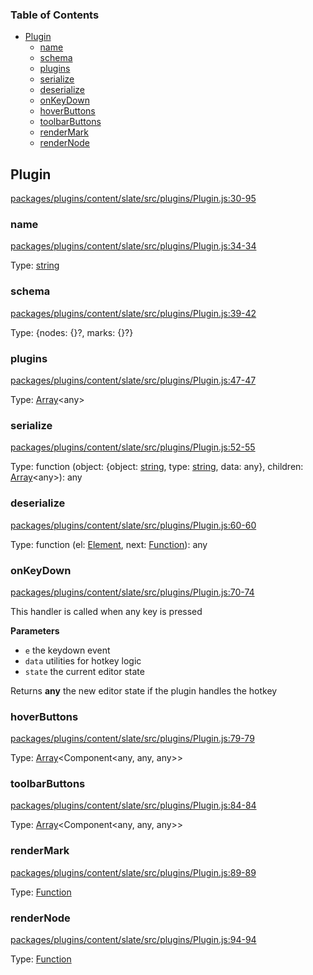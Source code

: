 <!-- Generated by documentation.js. Update this documentation by updating the source code. -->

### Table of Contents

-   [Plugin][1]
    -   [name][2]
    -   [schema][3]
    -   [plugins][4]
    -   [serialize][5]
    -   [deserialize][6]
    -   [onKeyDown][7]
    -   [hoverButtons][8]
    -   [toolbarButtons][9]
    -   [renderMark][10]
    -   [renderNode][11]

## Plugin

[packages/plugins/content/slate/src/plugins/Plugin.js:30-95][12]

### name

[packages/plugins/content/slate/src/plugins/Plugin.js:34-34][13]

Type: [string][14]

### schema

[packages/plugins/content/slate/src/plugins/Plugin.js:39-42][15]

Type: {nodes: {}?, marks: {}?}

### plugins

[packages/plugins/content/slate/src/plugins/Plugin.js:47-47][16]

Type: [Array][17]&lt;any>

### serialize

[packages/plugins/content/slate/src/plugins/Plugin.js:52-55][18]

Type: function (object: {object: [string][14], type: [string][14], data: any}, children: [Array][17]&lt;any>): any

### deserialize

[packages/plugins/content/slate/src/plugins/Plugin.js:60-60][19]

Type: function (el: [Element][20], next: [Function][21]): any

### onKeyDown

[packages/plugins/content/slate/src/plugins/Plugin.js:70-74][22]

This handler is called when any key is pressed

**Parameters**

-   `e`  the keydown event
-   `data`  utilities for hotkey logic
-   `state`  the current editor state

Returns **any** the new editor state if the plugin handles the hotkey

### hoverButtons

[packages/plugins/content/slate/src/plugins/Plugin.js:79-79][23]

Type: [Array][17]&lt;Component&lt;any, any, any>>

### toolbarButtons

[packages/plugins/content/slate/src/plugins/Plugin.js:84-84][24]

Type: [Array][17]&lt;Component&lt;any, any, any>>

### renderMark

[packages/plugins/content/slate/src/plugins/Plugin.js:89-89][25]

Type: [Function][21]

### renderNode

[packages/plugins/content/slate/src/plugins/Plugin.js:94-94][26]

Type: [Function][21]

[1]: #plugin

[2]: #name

[3]: #schema

[4]: #plugins

[5]: #serialize

[6]: #deserialize

[7]: #onkeydown

[8]: #hoverbuttons

[9]: #toolbarbuttons

[10]: #rendermark

[11]: #rendernode

[12]: https://github.com/nolandg/editor/blob/0513dc2fd5c501dcc62499b1ac77cfd94e3963cc/packages/plugins/content/slate/src/plugins/Plugin.js#L30-L95 "Source code on GitHub"

[13]: https://github.com/nolandg/editor/blob/0513dc2fd5c501dcc62499b1ac77cfd94e3963cc/packages/plugins/content/slate/src/plugins/Plugin.js#L34-L34 "Source code on GitHub"

[14]: https://developer.mozilla.org/docs/Web/JavaScript/Reference/Global_Objects/String

[15]: https://github.com/nolandg/editor/blob/0513dc2fd5c501dcc62499b1ac77cfd94e3963cc/packages/plugins/content/slate/src/plugins/Plugin.js#L39-L42 "Source code on GitHub"

[16]: https://github.com/nolandg/editor/blob/0513dc2fd5c501dcc62499b1ac77cfd94e3963cc/packages/plugins/content/slate/src/plugins/Plugin.js#L47-L47 "Source code on GitHub"

[17]: https://developer.mozilla.org/docs/Web/JavaScript/Reference/Global_Objects/Array

[18]: https://github.com/nolandg/editor/blob/0513dc2fd5c501dcc62499b1ac77cfd94e3963cc/packages/plugins/content/slate/src/plugins/Plugin.js#L52-L55 "Source code on GitHub"

[19]: https://github.com/nolandg/editor/blob/0513dc2fd5c501dcc62499b1ac77cfd94e3963cc/packages/plugins/content/slate/src/plugins/Plugin.js#L60-L60 "Source code on GitHub"

[20]: https://developer.mozilla.org/docs/Web/API/Element

[21]: https://developer.mozilla.org/docs/Web/JavaScript/Reference/Statements/function

[22]: https://github.com/nolandg/editor/blob/0513dc2fd5c501dcc62499b1ac77cfd94e3963cc/packages/plugins/content/slate/src/plugins/Plugin.js#L70-L74 "Source code on GitHub"

[23]: https://github.com/nolandg/editor/blob/0513dc2fd5c501dcc62499b1ac77cfd94e3963cc/packages/plugins/content/slate/src/plugins/Plugin.js#L79-L79 "Source code on GitHub"

[24]: https://github.com/nolandg/editor/blob/0513dc2fd5c501dcc62499b1ac77cfd94e3963cc/packages/plugins/content/slate/src/plugins/Plugin.js#L84-L84 "Source code on GitHub"

[25]: https://github.com/nolandg/editor/blob/0513dc2fd5c501dcc62499b1ac77cfd94e3963cc/packages/plugins/content/slate/src/plugins/Plugin.js#L89-L89 "Source code on GitHub"

[26]: https://github.com/nolandg/editor/blob/0513dc2fd5c501dcc62499b1ac77cfd94e3963cc/packages/plugins/content/slate/src/plugins/Plugin.js#L94-L94 "Source code on GitHub"
